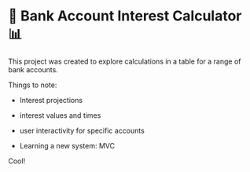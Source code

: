 <h1>💸 Bank Account Interest Calculator 📊</h1>

This project was created to explore calculations in a table for a range of bank accounts. 

Things to note:
- Interest projections
- interest values and times
- user interactivity for specific accounts

- Learning a new system: MVC

Cool! 

